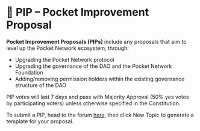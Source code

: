 # 🦾 PIP  – Pocket Improvement Proposal

**Pocket Improvement Proposals \(PIPs\)** include any proposals that aim to level up the Pocket Network ecosystem, through:

* Upgrading the Pocket Network protocol
* Upgrading the governance of the DAO and the Pocket Network Foundation
* Adding/removing permission holders within the existing governance structure of the DAO

PIP votes will last 7 days and pass with Majority Approval \(50% yes votes by participating voters\) unless otherwise specified in the Constitution. 

To submit a PIP, head to the forum [here](https://forum.pokt.network/c/governance/pip/28), then click New Topic to generate a template for your proposal.

